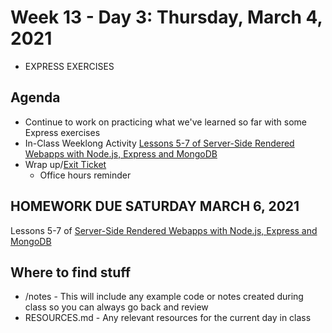 # Week 13 - Day 3: Thursday, March 4, 2021

- EXPRESS EXERCISES

## Agenda

- Continue to work on practicing what we've learned so far with some Express exercises
- In-Class Weeklong Activity [Lessons 5-7 of Server-Side Rendered Webapps with Node.js, Express and MongoDB](https://github.com/DigitalCraftsStudents/hyb-fl-11-2020-cohort/tree/main/lectures/week-13/day-2/ServerSideExercises)
- Wrap up/[Exit Ticket](https://forms.gle/QZVb1xmxTRkQ4Sw1A)
  - Office hours reminder

## HOMEWORK DUE SATURDAY MARCH 6, 2021

Lessons 5-7 of [Server-Side Rendered Webapps with Node.js, Express and MongoDB](https://github.com/DigitalCraftsStudents/hyb-fl-11-2020-cohort/tree/main/lectures/week-13/day-2/ServerSideExercises)


## Where to find stuff
- /notes - This will include any example code or notes created during class so you can always go back and review
- RESOURCES.md - Any relevant resources for the current day in class
